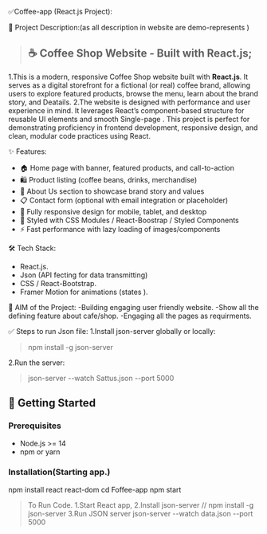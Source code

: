 ✅Coffee-app (React.js Project):

📄 Project Description:(as all description in website are demo-represents )

>## ☕ Coffee Shop Website - Built with React.js;
1.This is a modern, responsive Coffee Shop website built with **React.js**.
 It serves as a digital storefront for a fictional (or real) coffee brand, 
 allowing users to explore featured products, browse the menu, learn about
 the brand story, and Deatails.
2.The website is designed with performance and user experience in mind.
 It leverages React’s component-based structure for reusable UI elements and smooth Single-page .
 This project is perfect for demonstrating proficiency in frontend development, responsive design,
 and clean, modular code practices using React.

✨ Features:
- 🏠 Home page with banner, featured products, and call-to-action
- 🛍️ Product listing (coffee beans, drinks, merchandise)
- 📖 About Us section to showcase brand story and values
- 📋 Contact form (optional with email integration or placeholder)
- 📱 Fully responsive design for mobile, tablet, and desktop
- 🎨 Styled with CSS Modules / React-Boostrap / Styled Components
- ⚡ Fast performance with lazy loading of images/components

🛠️ Tech Stack:
- React.js.
- Json (API fecting for data transmitting)
- CSS / React-Bootstrap.
- Framer Motion  for animations (states ).

🎯 AIM of the Project:
-Building engaging user friendly website.
-Show all the defining feature about cafe/shop.
-Engaging all the pages as requirments.


✅ Steps to run Json file:
1.Install json-server globally or locally:
 > npm install -g json-server
  
2.Run the server:
 > json-server --watch Sattus.json --port 5000


## 🚀 Getting Started
### Prerequisites
- Node.js >= 14
- npm or yarn
  
### Installation(Starting app.)
npm install react react-dom
cd Foffee-app
npm start

>To Run Code.
 1.Start React app,
 2.Install json-server //	npm install -g json-server
 3.Run JSON server	json-server --watch data.json --port 5000
